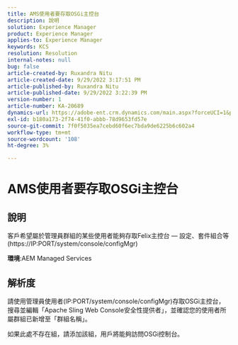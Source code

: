 ```yaml
---
title: AMS使用者要存取OSGi主控台
description: 說明
solution: Experience Manager
product: Experience Manager
applies-to: Experience Manager
keywords: KCS
resolution: Resolution
internal-notes: null
bug: false
article-created-by: Ruxandra Nitu
article-created-date: 9/29/2022 3:17:51 PM
article-published-by: Ruxandra Nitu
article-published-date: 9/29/2022 3:22:39 PM
version-number: 1
article-number: KA-20689
dynamics-url: https://adobe-ent.crm.dynamics.com/main.aspx?forceUCI=1&pagetype=entityrecord&etn=knowledgearticle&id=0aa2b2da-0940-ed11-9db1-0022480867fb
exl-id: b180a173-2f74-41f0-abbb-78d9653fd57e
source-git-commit: 7f0f5035ea7cebd60f6ec7bda9de6225b6c602a4
workflow-type: tm+mt
source-wordcount: '108'
ht-degree: 3%

---
```


# AMS使用者要存取OSGi主控台

## 說明


客戶希望屬於管理員群組的某些使用者能夠存取Felix主控台 — 設定、套件組合等(https://IP:PORT/system/console/configMgr)



<b>環境</b>:AEM Managed Services


## 解析度


請使用管理員使用者(IP:PORT/system/console/configMgr)存取OSGi主控台，搜尋並編輯「Apache Sling Web Console安全性提供者」，並確認您的使用者所屬群組已新增至「群組名稱」。

如果此處不存在組，請添加該組，用戶將能夠訪問OSGi控制台。
